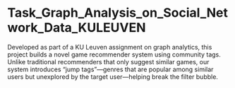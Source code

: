 # Task_Graph_Analysis_on_Social_Network_Data_KULEUVEN
Developed as part of a KU Leuven assignment on graph analytics, this project builds a novel game recommender system using community tags. Unlike traditional recommenders that only suggest similar games, our system introduces “jump tags”—genres that are popular among similar users but unexplored by the target user—helping break the filter bubble.
